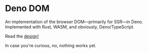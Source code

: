 # Deno DOM

An implementation of the browser DOM—primarily for SSR—in Deno. Implemented with
Rust, WASM, and obviously, Deno/TypeScript.

Read the [design!](./design.md)

In case you're curious, no, nothing works yet.

